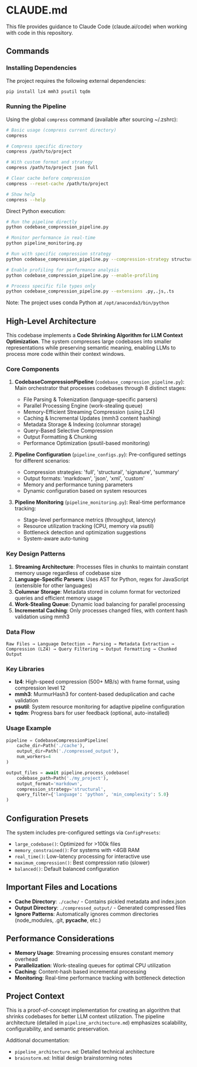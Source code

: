 # CLAUDE.md

This file provides guidance to Claude Code (claude.ai/code) when working with code in this repository.

## Commands

### Installing Dependencies
The project requires the following external dependencies:
```bash
pip install lz4 mmh3 psutil tqdm
```

### Running the Pipeline

Using the global `compress` command (available after sourcing ~/.zshrc):
```bash
# Basic usage (compress current directory)
compress

# Compress specific directory
compress /path/to/project

# With custom format and strategy
compress /path/to/project json full

# Clear cache before compression
compress --reset-cache /path/to/project

# Show help
compress --help
```

Direct Python execution:
```bash
# Run the pipeline directly
python codebase_compression_pipeline.py

# Monitor performance in real-time
python pipeline_monitoring.py

# Run with specific compression strategy
python codebase_compression_pipeline.py --compression-strategy structural

# Enable profiling for performance analysis
python codebase_compression_pipeline.py --enable-profiling

# Process specific file types only
python codebase_compression_pipeline.py --extensions .py,.js,.ts
```

Note: The project uses conda Python at `/opt/anaconda3/bin/python`

## High-Level Architecture

This codebase implements a **Code Shrinking Algorithm for LLM Context Optimization**. The system compresses large codebases into smaller representations while preserving semantic meaning, enabling LLMs to process more code within their context windows.

### Core Components

1. **CodebaseCompressionPipeline** (`codebase_compression_pipeline.py`): Main orchestrator that processes codebases through 8 distinct stages:
   - File Parsing & Tokenization (language-specific parsers)
   - Parallel Processing Engine (work-stealing queue)
   - Memory-Efficient Streaming Compression (using LZ4)
   - Caching & Incremental Updates (mmh3 content hashing)
   - Metadata Storage & Indexing (columnar storage)
   - Query-Based Selective Compression
   - Output Formatting & Chunking
   - Performance Optimization (psutil-based monitoring)

2. **Pipeline Configuration** (`pipeline_configs.py`): Pre-configured settings for different scenarios:
   - Compression strategies: 'full', 'structural', 'signature', 'summary'
   - Output formats: 'markdown', 'json', 'xml', 'custom'
   - Memory and performance tuning parameters
   - Dynamic configuration based on system resources

3. **Pipeline Monitoring** (`pipeline_monitoring.py`): Real-time performance tracking:
   - Stage-level performance metrics (throughput, latency)
   - Resource utilization tracking (CPU, memory via psutil)
   - Bottleneck detection and optimization suggestions
   - System-aware auto-tuning

### Key Design Patterns

1. **Streaming Architecture**: Processes files in chunks to maintain constant memory usage regardless of codebase size
2. **Language-Specific Parsers**: Uses AST for Python, regex for JavaScript (extensible for other languages)
3. **Columnar Storage**: Metadata stored in column format for vectorized queries and efficient memory usage
4. **Work-Stealing Queue**: Dynamic load balancing for parallel processing
5. **Incremental Caching**: Only processes changed files, with content hash validation using mmh3

### Data Flow

```
Raw Files → Language Detection → Parsing → Metadata Extraction → 
Compression (LZ4) → Query Filtering → Output Formatting → Chunked Output
```

### Key Libraries

- **lz4**: High-speed compression (500+ MB/s) with frame format, using compression level 12
- **mmh3**: MurmurHash3 for content-based deduplication and cache validation
- **psutil**: System resource monitoring for adaptive pipeline configuration
- **tqdm**: Progress bars for user feedback (optional, auto-installed)

### Usage Example

```python
pipeline = CodebaseCompressionPipeline(
    cache_dir=Path('./cache'),
    output_dir=Path('./compressed_output'),
    num_workers=4
)

output_files = await pipeline.process_codebase(
    codebase_path=Path('./my_project'),
    output_format='markdown',
    compression_strategy='structural',
    query_filter={'language': 'python', 'min_complexity': 5.0}
)
```

## Configuration Presets

The system includes pre-configured settings via `ConfigPresets`:
- `large_codebase()`: Optimized for >100k files
- `memory_constrained()`: For systems with <4GB RAM
- `real_time()`: Low-latency processing for interactive use
- `maximum_compression()`: Best compression ratio (slower)
- `balanced()`: Default balanced configuration

## Important Files and Locations

- **Cache Directory**: `./cache/` - Contains pickled metadata and index.json
- **Output Directory**: `./compressed_output/` - Generated compressed files
- **Ignore Patterns**: Automatically ignores common directories (node_modules, .git, __pycache__, etc.)

## Performance Considerations

- **Memory Usage**: Streaming processing ensures constant memory overhead
- **Parallelization**: Work-stealing queues for optimal CPU utilization
- **Caching**: Content-hash based incremental processing
- **Monitoring**: Real-time performance tracking with bottleneck detection

## Project Context

This is a proof-of-concept implementation for creating an algorithm that shrinks codebases for better LLM context utilization. The pipeline architecture (detailed in `pipeline_architecture.md`) emphasizes scalability, configurability, and semantic preservation.

Additional documentation:
- `pipeline_architecture.md`: Detailed technical architecture
- `brainstorm.md`: Initial design brainstorming notes